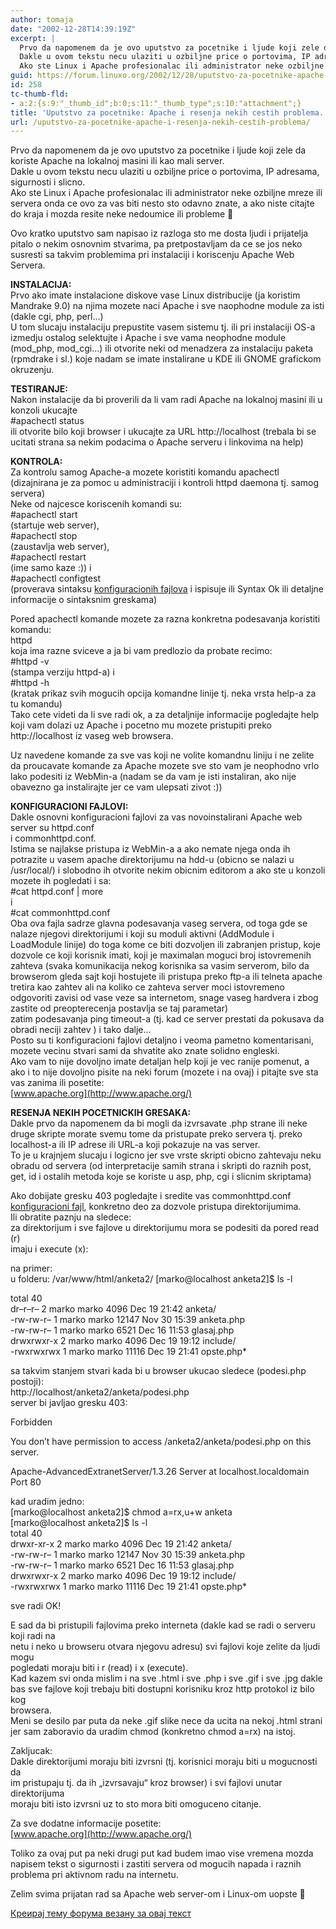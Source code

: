 ```yaml
---
author: tomaja
date: "2002-12-28T14:39:19Z"
excerpt: |
  Prvo da napomenem da je ovo uputstvo za pocetnike i ljude koji zele da koriste Apache na lokalnoj masini ili kao mali server.
  Dakle u ovom tekstu necu ulaziti u ozbiljne price o portovima, IP adresama, sigurnosti i slicno.
  Ako ste Linux i Apache profesionalac ili administrator neke ozbiljne mreze ili servera onda ce ovo za vas biti nesto sto odavno znate, a ako niste citajte do kraja i mozda resite neke nedoumice ili probleme :)
guid: https://forum.linuxo.org/2002/12/28/uputstvo-za-pocetnike-apache-i-resenja-nekih-cestih-problema/
id: 258
tc-thumb-fld:
- a:2:{s:9:"_thumb_id";b:0;s:11:"_thumb_type";s:10:"attachment";}
title: 'Uputstvo za pocetnike: Apache i resenja nekih cestih problema.'
url: /uputstvo-za-pocetnike-apache-i-resenja-nekih-cestih-problema/
---
```

Prvo da napomenem da je ovo uputstvo za pocetnike i ljude koji zele da koriste Apache na lokalnoj masini ili kao mali server.  
Dakle u ovom tekstu necu ulaziti u ozbiljne price o portovima, IP adresama, sigurnosti i slicno.  
Ako ste Linux i Apache profesionalac ili administrator neke ozbiljne mreze ili servera onda ce ovo za vas biti nesto sto odavno znate, a ako niste citajte do kraja i mozda resite neke nedoumice ili probleme 🙂

<!--break-->Ovo kratko uputstvo sam napisao iz razloga sto me dosta ljudi i prijatelja pitalo o nekim osnovnim stvarima, pa pretpostavljam da ce se jos neko susresti sa takvim problemima pri instalaciji i koriscenju Apache Web Servera.

**INSTALACIJA:**  
Prvo ako imate instalacione diskove vase Linux distribucije (ja koristim Mandrake 9.0) na njima mozete naci Apache i sve naophodne module za isti (dakle cgi, php, perl&#8230;)  
U tom slucaju instalaciju prepustite vasem sistemu tj. ili pri instalaciji OS-a izmedju ostalog selektujte i Apache i sve vama neophodne module (mod\_php, mod\_cgi&#8230;) ili otvorite neki od menadzera za instalaciju paketa (rpmdrake i sl.) koje nadam se imate instalirane u KDE ili GNOME grafickom okruzenju.

**TESTIRANJE:**  
Nakon instalacije da bi proverili da li vam radi Apache na lokalnoj masini ili u konzoli ukucajte  
#apachectl status  
ili otvorite bilo koji browser i ukucajte za URL http://localhost (trebala bi se ucitati strana sa nekim podacima o Apache serveru i linkovima na help)

**KONTROLA:**  
Za kontrolu samog Apache-a mozete koristiti komandu apachectl (dizajnirana je za pomoc u administraciji i kontroli httpd daemona tj. samog servera)  
Neke od najcesce koriscenih komandi su:  
#apachectl start  
(startuje web server),  
#apachectl stop  
(zaustavlja web server),  
#apachectl restart  
(ime samo kaze :)) i  
#apachectl configtest  
(proverava sintaksu [konfiguracionih fajlova](https://linuxo.org/?p=4#konff) i ispisuje ili Syntax Ok ili detaljne informacije o sintaksnim greskama)

Pored apachectl komande mozete za razna konkretna podesavanja koristiti komandu:  
httpd  
koja ima razne sviceve a ja bi vam predlozio da probate recimo:  
#httpd -v  
(stampa verziju httpd-a) i  
#httpd -h  
(kratak prikaz svih mogucih opcija komandne linije tj. neka vrsta help-a za tu komandu)  
Tako cete videti da li sve radi ok, a za detaljnije informacije pogledajte help koji vam dolazi uz Apache i pocetno mu mozete pristupiti preko  
http://localhost iz vaseg web browsera.

Uz navedene komande za sve vas koji ne volite komandnu liniju i ne zelite da proucavate komande za Apache mozete sve sto vam je neophodno vrlo lako podesiti iz WebMin-a (nadam se da vam je isti instaliran, ako nije obavezno ga instalirajte jer ce vam ulepsati zivot :))

**<a name="konff">KONFIGURACIONI FAJLOVI:</a>**  
Dakle osnovni konfiguracioni fajlovi za vas novoinstalirani Apache web server su httpd.conf  
i commonhttpd.conf.  
Istima se najlakse pristupa iz WebMin-a a ako nemate njega onda ih potrazite u vasem apache direktorijumu na hdd-u (obicno se nalazi u /usr/local/) i slobodno ih otvorite nekim obicnim editorom a ako ste u konzoli mozete ih pogledati i sa:  
#cat httpd.conf | more  
i  
#cat commonhttpd.conf  
Oba ova fajla sadrze glavna podesavanja vaseg servera, od toga gde se nalaze njegovi direktorijumi i koji su moduli aktivni (AddModule i LoadModule linije) do toga kome ce biti dozvoljen ili zabranjen pristup, koje dozvole ce koji korisnik imati, koji je maximalan moguci broj istovremenih zahteva (svaka komunikacija nekog korisnika sa vasim serverom, bilo da browserom gleda sajt koji hostujete ili pristupa preko ftp-a ili telneta apache tretira kao zahtev ali na koliko ce zahteva server moci istovremeno odgovoriti zavisi od vase veze sa internetom, snage vaseg hardvera i zbog zastite od preopterecenja postavlja se taj parametar)  
zatim podesavanja ping timeout-a (tj. kad ce server prestati da pokusava da obradi neciji zahtev ) i tako dalje&#8230;  
Posto su ti konfiguracioni fajlovi detaljno i veoma pametno komentarisani, mozete vecinu stvari sami da shvatite ako znate solidno engleski.  
Ako vam to nije dovoljno imate detaljan help koji je vec ranije pomenut, a ako i to nije dovoljno pisite na neki forum (mozete i na ovaj) i pitajte sve sta vas zanima ili posetite:  
[www.apache.org](http://www.apache.org/)

**RESENJA NEKIH POCETNICKIH GRESAKA:**  
Dakle prvo da napomenem da bi mogli da izvrsavate .php strane ili neke druge skripte morate svemu tome da pristupate preko servera tj. preko localhost-a ili IP adrese ili URL-a koji pokazuje na vas server.  
To je u krajnjem slucaju i logicno jer sve vrste skripti obicno zahtevaju neku obradu od servera (od interpretacije samih strana i skripti do raznih post, get, id i ostalih metoda koje se koriste u asp, php, cgi i slicnim skriptama)

Ako dobijate gresku 403 pogledajte i sredite vas commonhttpd.conf [konfiguracioni fajl](https://linuxo.org/?p=4#konff), konkretno deo za dozvole pristupa direktorijumima.  
Ili obratite paznju na sledece:  
za direktorijum i sve fajlove u direktorijumu mora se podesiti da pored read (r)  
imaju i execute (x):

na primer:  
u folderu: /var/www/html/anketa2/ [marko@localhost anketa2]$ ls -l

  
total 40  
dr&#8211;r&#8211;r&#8211; 2 marko marko 4096 Dec 19 21:42 anketa/  
-rw-rw-r&#8211; 1 marko marko 12147 Nov 30 15:39 anketa.php  
-rw-rw-r&#8211; 1 marko marko 6521 Dec 16 11:53 glasaj.php  
drwxrwxr-x 2 marko marko 4096 Dec 19 19:12 include/  
-rwxrwxrwx 1 marko marko 11116 Dec 19 21:41 opste.php*</p> 

sa takvim stanjem stvari kada bi u browser ukucao sledece (podesi.php postoji):  
http://localhost/anketa2/anketa/podesi.php  
server bi javljao gresku 403:

Forbidden

You don&#8217;t have permission to access /anketa2/anketa/podesi.php on this server.

Apache-AdvancedExtranetServer/1.3.26 Server at localhost.localdomain Port 80

kad uradim jedno:  
[marko@localhost anketa2]$ chmod a=rx,u+w anketa  
[marko@localhost anketa2]$ ls -l  
total 40  
drwxr-xr-x 2 marko marko 4096 Dec 19 21:42 anketa/  
-rw-rw-r&#8211; 1 marko marko 12147 Nov 30 15:39 anketa.php  
-rw-rw-r&#8211; 1 marko marko 6521 Dec 16 11:53 glasaj.php  
drwxrwxr-x 2 marko marko 4096 Dec 19 19:12 include/  
-rwxrwxrwx 1 marko marko 11116 Dec 19 21:41 opste.php*

sve radi OK!

E sad da bi pristupili fajlovima preko interneta (dakle kad se radi o serveru koji radi na  
netu i neko u browseru otvara njegovu adresu) svi fajlovi koje zelite da ljudi mogu  
pogledati moraju biti i r (read) i x (execute).  
Kad kazem svi onda mislim i na sve .html i sve .php i sve .gif i sve .jpg dakle  
bas sve fajlove koji trebaju biti dostupni korisniku kroz http protokol iz bilo kog  
browsera.  
Meni se desilo par puta da neke .gif slike nece da ucita na nekoj .html strani  
jer sam zaboravio da uradim chmod (konkretno chmod a=rx) na istoj.

Zakljucak:  
Dakle direktorijumi moraju biti izvrsni (tj. korisnici moraju biti u mogucnosti da  
im pristupaju tj. da ih &#8222;izvrsavaju&#8220; kroz browser) i svi fajlovi unutar direktorijuma  
moraju biti isto izvrsni uz to sto mora biti omoguceno citanje.

Za sve dodatne informacije posetite:  
[www.apache.org](http://www.apache.org/)

Toliko za ovaj put pa neki drugi put kad budem imao vise vremena mozda napisem tekst o sigurnosti i zastiti servera od mogucih napada i raznih problema pri aktivnom radu na internetu.

Zelim svima prijatan rad sa Apache web server-om i Linux-om uopste 🙂 

[Креирај тему форума везану за овај текст](https://linuxo.org/nova-tema-na-forumu/?se_pid=258)